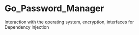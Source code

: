 # Go_Password_Manager
Interaction with the operating system, encryption, interfaces for Dependency Injection
